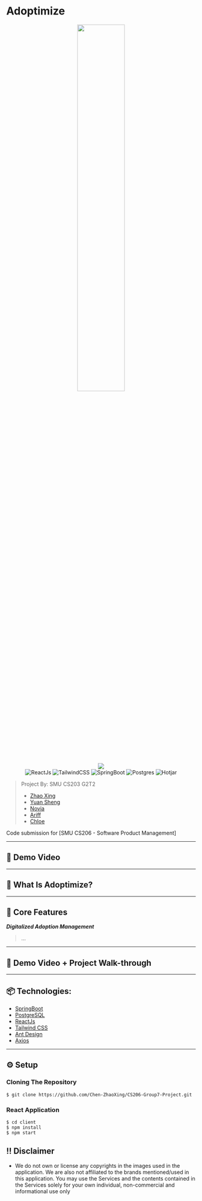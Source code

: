 # Adoptimize

<p align="center">
    <img src="https://raw.githubusercontent.com/Chen-ZhaoXing/CarbonO/main/adoptimizelog.png" width="50%"/>
</p>
<div align="center">
    <img class="center" src="./assets/logo.png"/>
    <div align="center">
        <img src="https://img.shields.io/badge/React-20232A?style=for-the-badge&logo=react&logoColor=61DAFB" alt="ReactJs" />
        <img src="https://img.shields.io/badge/tailwindcss-%2338B2AC.svg?style=for-the-badge&logo=tailwind-css&logoColor=white" alt="TailwindCSS" />
        <img src="https://img.shields.io/badge/Spring_Boot-F2F4F9?style=for-the-badge&logo=spring-boot" alt="SpringBoot" />
        <img src="https://img.shields.io/badge/PostgreSQL-316192?style=for-the-badge&logo=postgresql&logoColor=white" alt="Postgres" />
        <img src="https://img.shields.io/badge/hotjar-FD3A5C?style=for-the-badge&logo=hotjar&logoColor=white" alt="Hotjar" />    
    </div>
</div>


> Project By: SMU CS203 G2T2
> - [Zhao Xing](https://github.com/Newbieshine/)
> - [Yuan Sheng](https://github.com/ChongYuanSheng/)
> - [Novia](http://github.com/noviaantony/)
> - [Ariff](http://github.com/KimmyChanga/)
> - [Chloe](https://github.com/chloekoh2021)

Code submission for [SMU CS206 - Software Product Management]


---
## 🎥 Demo Video 




---
## 🎯 What Is Adoptimize?


---
## 🌟 Core Features

***Digitalized Adoption Management***
> ...

---
## 🎥 Demo Video + Project Walk-through

---
## 📦 Technologies:
- [SpringBoot](https://spring.io/projects/spring-boot)
- [PostgreSQL](https://www.postgresql.org/download/)
- [ReactJs](https://reactjs.org/) 
- [Tailwind CSS](https://tailwindcss.com/)
- [Ant Design](https://ant.design/)
- [Axios](https://www.axios.com/)

---
## ⚙️ Setup
### Cloning The Repository
```base
$ git clone https://github.com/Chen-ZhaoXing/CS206-Group7-Project.git
```
### React Application
```base
$ cd client
$ npm install
$ npm start
```

## :bangbang: Disclaimer
- We do not own or license any copyrights in the images used in the application. We are also not affiliated to the brands mentioned/used in this application. You may use the Services and the contents contained in the Services solely for your own individual, non-commercial and informational use only
